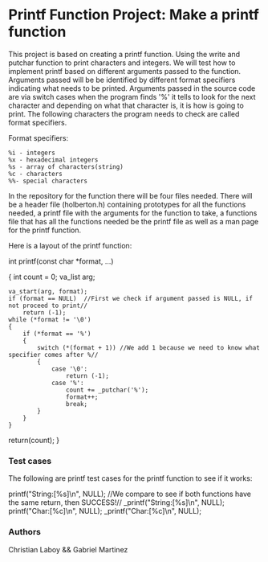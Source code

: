 # Printf Function Project: Make a printf function

This project is based on creating a printf function. Using the write and putchar function to print characters and integers.
We will test how to implement printf based on different arguments passed to the function. Arguments passed will be
be identified by different format specifiers indicating what needs to be printed. Arguments passed in the source code are via switch cases when the program 
finds '%' it tells to look for the next character and depending on what that character is, it is how is going to print. The following characters the program needs
to check are called format specifiers.

Format specifiers: 
	
	%i - integers
	%x - hexadecimal integers
	%s - array of characters(string)
	%c - characters
	%%- special characters

In the repository for the function there will be four files needed. There will be a header file (holberton.h) containing prototypes for all the functions needed,
a printf file with the arguments for the function to take, a functions file that has all the functions  needed be the printf file as well as a man page 
for the printf function.

Here is a layout of the printf function:


int printf(const char \*format, ...)

{
	int count = 0;
	va_list arg;

	va_start(arg, format);
	if (format == NULL)  //First we check if argument passed is NULL, if not proceed to print//
		return (-1);
	while (*format != '\0')
	{
		if (*format == '%')
		{
			switch (*(format + 1)) //We add 1 because we need to know what specifier comes after %//
			{
				case '\0':
					return (-1);
				case '%':
					count += _putchar('%');
					format++;
					break;
			}
		}
	}
return(count);
}



### Test cases

The following are printf test cases for the printf function to see if it works:

printf("String:[%s]\n", NULL); //We compare to see if both functions have the same return, then SUCCESS!//
\_printf("String:[%s]\n", NULL);
printf("Char:[%c]\n", NULL);
\_printf("Char:[%c]\n", NULL);


### Authors
Christian Laboy && Gabriel Martinez

